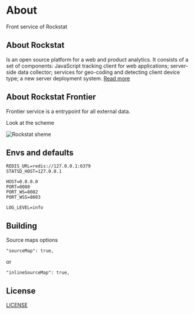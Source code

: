 # About

Front service of Rockstat

## About Rockstat

Is an open source platform for a web and product analytics. 
It consists of a set of components: JavaScript tracking client for web applications; 
server-side data collector; services for geo-coding and detecting client device type; 
a new server deployment system.
[Read more](https://rockstat.ru/about)

## About Rockstat Frontier

Frontier service is a entrypoint for all external data.

Look at the scheme

![Rockstat sheme](https://rock.st/static/images/docs/schemas/request-lifecycle.svg)

## Envs and defaults

    REDIS_URL=redis://127.0.0.1:6379
    STATSD_HOST=127.0.0.1

    HOST=0.0.0.0
    PORT=8080
    PORT_WS=8082
    PORT_WSS=8083

    LOG_LEVEL=info

## Building

Source maps options

    "sourceMap": true,

or

    "inlineSourceMap": true,

## License

[LICENSE](LICENSE)
